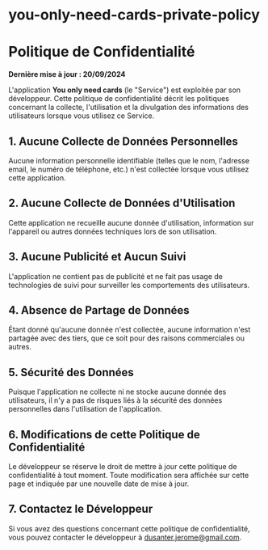 # you-only-need-cards-private-policy

# Politique de Confidentialité

**Dernière mise à jour : 20/09/2024**

L'application **You only need cards** (le "Service") est exploitée par son développeur. Cette politique de confidentialité décrit les politiques concernant la collecte, l'utilisation et la divulgation des informations des utilisateurs lorsque vous utilisez ce Service.

## 1. Aucune Collecte de Données Personnelles
Aucune information personnelle identifiable (telles que le nom, l'adresse email, le numéro de téléphone, etc.) n'est collectée lorsque vous utilisez cette application.

## 2. Aucune Collecte de Données d'Utilisation
Cette application ne recueille aucune donnée d'utilisation, information sur l'appareil ou autres données techniques lors de son utilisation.

## 3. Aucune Publicité et Aucun Suivi
L'application ne contient pas de publicité et ne fait pas usage de technologies de suivi pour surveiller les comportements des utilisateurs.

## 4. Absence de Partage de Données
Étant donné qu'aucune donnée n'est collectée, aucune information n'est partagée avec des tiers, que ce soit pour des raisons commerciales ou autres.

## 5. Sécurité des Données
Puisque l'application ne collecte ni ne stocke aucune donnée des utilisateurs, il n'y a pas de risques liés à la sécurité des données personnelles dans l'utilisation de l'application.

## 6. Modifications de cette Politique de Confidentialité
Le développeur se réserve le droit de mettre à jour cette politique de confidentialité à tout moment. Toute modification sera affichée sur cette page et indiquée par une nouvelle date de mise à jour.

## 7. Contactez le Développeur
Si vous avez des questions concernant cette politique de confidentialité, vous pouvez contacter le développeur à dusanter.jerome@gmail.com.

